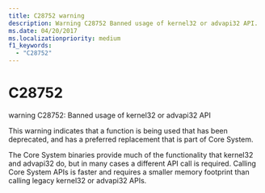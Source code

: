 ```yaml
---
title: C28752 warning
description: Warning C28752 Banned usage of kernel32 or advapi32 API.
ms.date: 04/20/2017
ms.localizationpriority: medium 
f1_keywords: 
  - "C28752"
---
```


# C28752


warning C28752: Banned usage of kernel32 or advapi32 API

This warning indicates that a function is being used that has been deprecated, and has a preferred replacement that is part of Core System.

The Core System binaries provide much of the functionality that kernel32 and advapi32 do, but in many cases a different API call is required. Calling Core System APIs is faster and requires a smaller memory footprint than calling legacy kernel32 or advapi32 APIs.

 

 





